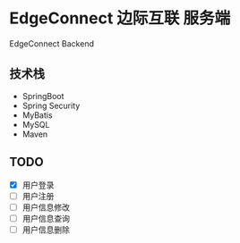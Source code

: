 # EdgeConnect 边际互联 服务端

EdgeConnect Backend

## 技术栈

- SpringBoot
- Spring Security
- MyBatis
- MySQL
- Maven

## TODO

- [x] 用户登录
- [ ] 用户注册
- [ ] 用户信息修改
- [ ] 用户信息查询
- [ ] 用户信息删除
